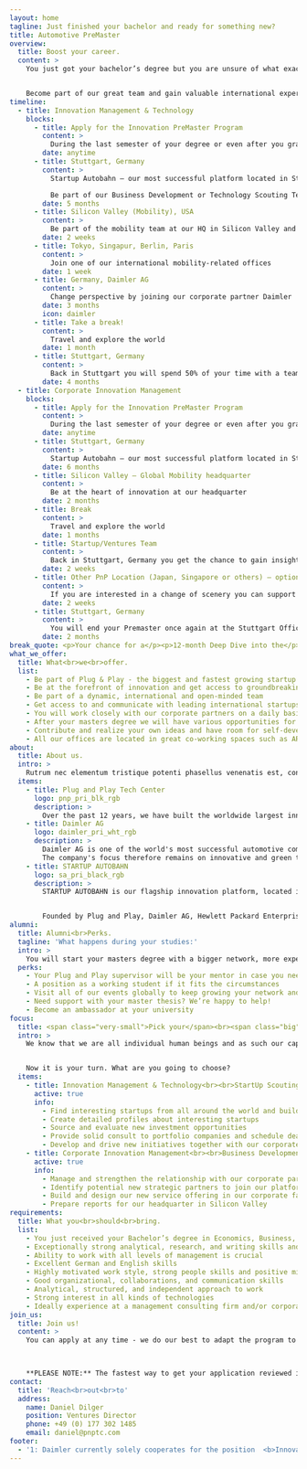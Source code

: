 ```yaml
---
layout: home
tagline: Just finished your bachelor and ready for something new?
title: Automotive PreMaster
overview:
  title: Boost your career.
  content: >
    You just got your bachelor’s degree but you are unsure of what exactly you would like to do next? We feel you! You probably want to have it all: See the world, improve your language skills, take the time to explore the best masters program for you, get hands-on insights by gaining relevant work experience and grow your network. If that sounds like you, you’re in the right place - thanks to our unique global innovation platform you can have it all!


    Become part of our great team and gain valuable international experiences! Apply for our PreMaster program and boost you career while having fun!
timeline:
  - title: Innovation Management & Technology
    blocks:
      - title: Apply for the Innovation PreMaster Program
        content: >
          During the last semester of your degree or even after you graduated
        date: anytime
      - title: Stuttgart, Germany
        content: >
          Startup Autobahn — our most successful platform located in Stuttgart, Germany.

          Be part of our Business Development or Technology Scouting Team
        date: 5 months
      - title: Silicon Valley (Mobility), USA
        content: >
          Be part of the mobility team at our HQ in Silicon Valley and see how it compares to Stuttgart
        date: 2 weeks
      - title: Tokyo, Singapur, Berlin, Paris
        content: >
          Join one of our international mobility-related offices
        date: 1 week
      - title: Germany, Daimler AG
        content: >
          Change perspective by joining our corporate partner Daimler
        date: 3 months
        icon: daimler
      - title: Take a break!
        content: >
          Travel and explore the world
        date: 1 month
      - title: Stuttgart, Germany
        content: >
          Back in Stuttgart you will spend 50% of your time with a team you have not worked with before to get even more insights
        date: 4 months
  - title: Corporate Innovation Management
    blocks:
      - title: Apply for the Innovation PreMaster Program
        content: >
          During the last semester of your degree or even after you graduated
        date: anytime
      - title: Stuttgart, Germany
        content: >
          Startup Autobahn — our most successful platform located in Stuttgart, Germany be part of our Corporate Innovation Management Team
        date: 6 months
      - title: Silicon Valley — Global Mobility headquarter
        content: >
          Be at the heart of innovation at our headquarter
        date: 2 months
      - title: Break
        content: >
          Travel and explore the world
        date: 1 months
      - title: Startup/Ventures Team
        content: >
          Back in Stuttgart, Germany you get the chance to gain insights into our Ventures Team by working hand in hand with them on technology scouting or support one of our 30+ program startups
        date: 2 weeks
      - title: Other PnP Location (Japan, Singapore or others) — optional
        content: >
          If you are interested in a change of scenery you can support our other PnP Locations which are located all over the world
        date: 2 weeks
      - title: Stuttgart, Germany
        content: >
          You will end your Premaster once again at the Stuttgart Office to bring together all the experiences of the past months
        date: 2 months
break_quote: <p>Your chance for a</p><p>12-month Deep Dive into the</p><p>biggest and fastest growing</p><p>automotive focused</p><p class="green">innovation platform</p><p>in Europe</p>
what_we_offer:
  title: What<br>we<br>offer.
  list:
    - Be part of Plug & Play - the biggest and fastest growing startup innovation platform globally with locations worldwide such as Silicon Valley, Paris, Amsterdam, Munich, Berlin, Singapore and Beijing.
    - Be at the forefront of innovation and get access to groundbreaking technologies
    - Be part of a dynamic, international and open-minded team
    - Get access to and communicate with leading international startups and investors
    - You will work closely with our corporate partners on a daily basis and grow your network
    - After your masters degree we will have various opportunities for your career development at our 20+ locations worldwide - we will keep growing in 2019
    - Contribute and realize your own ideas and have room for self-development
    - All our offices are located in great co-working spaces such as ARENA2036
about:
  title: About us.
  intro: >
    Rutrum nec elementum tristique potenti phasellus venenatis est, consectetur sagittis ut maecenas curae gravida. Dictumst duis proin taciti magnis velit arcu platea posuere dolor, faucibus purus viverra mus gravida eros eleifend turpis integer, sem sapien blandit semper mi suscipit pretium eu. Dolor magnis sociosqu lobortis augue odio accumsan, tempus aliquet amet magna porta fermentum, nisi ac vulputate massa ante.
  items:
    - title: Plug and Play Tech Center
      logo: pnp_pri_blk_rgb
      description: >
        Over the past 12 years, we have built the worldwide largest innovation platform, bringing together startups, corporations and investors. Our core objective is to boost technological advancement and innovation. We are now active in 22 locations globally, including U.S., China, Germany, Singapore, and Mexico. With over 6,000 startups and 126 corporate partners, it is the ultimate startup ecosystem in many industries. Since inception, we have raised over $6 billion in venture funding and made over 160 investments globally every year. Some of our success stories incl.: Dropbox, PayPal and SoundHound.
    - title: Daimler AG
      logo: daimler_pri_wht_rgb
      description: >
        Daimler AG is one of the world's most successful automotive companies. With its Mercedes-Benz Cars, Daimler Trucks, Mercedes-Benz Vans, Daimler Buses, and Daimler Financial Services divisions, the Group is one of the leading global suppliers of premium cars and is the world's largest manufacturer of commercial vehicles over six tons. Daimler Financial Services offers financing, leasing, fleet management, investments, credit card and insurance brokerage as well as innovative mobility services. The company founders, Gottlieb Daimler and Carl Benz, made history by inventing the automobile in 1886. As a pioneer of automotive engineering, Daimler sees shaping the future of mobility in a safe and sustainable way as both a motivation and obligation.
        The company's focus therefore remains on innovative and green technologies as well as on safe and superior vehicles that both captivate and inspire. Daimler continues to invest systematically in the development of efficient powertrains – from high-tech combustion engines and hybrid vehicles to all-electric powertrains with battery or fuel cell – with the goal of making locally emission-free driving possible in the long term. The company's efforts are also focused on the intelligent connectivity of its vehicles, autonomous driving and new mobility concepts. Daimler regards it as its aspiration and obligation to live up to its responsibility to society and the environment. Daimler sells its vehicles and services in nearly every country of the world and has production facilities in Europe, North and South America, Asia and Africa. In addition to Mercedes-Benz, the world's most valuable premium automotive brand (source: Interbrand study, 4 Oct. 2018), and Mercedes-AMG, Mercedes-Maybach and Mercedes me, its brand portfolio includes smart, EQ, Freightliner, Western Star, BharatBenz, FUSO, Setra and Thomas Built Buses as well as the brands of Daimler Financial Services: Mercedes-Benz Bank, Mercedes-Benz Financial Services and Daimler Truck Financial. The company is listed on the Frankfurt and Stuttgart stock exchanges (ticker symbol DAI). In 2018, the Group had a workforce of around 298,700 and sold 3.4 million vehicles. Group revenues amounted to €167.4 billion and Group EBIT to €11.1 billion.
    - title: STARTUP AUTOBAHN
      logo: sa_pri_black_rgb
      description: >
        STARTUP AUTOBAHN is our flagship innovation platform, located in Stuttgart. The platform is the largest in Europe and one of the latest programs of Plug and Play. STARTUP AUTOBAHN unites global young tech companies with the unrivalled tech expertise of Silicon Valley and the best of German engineering.


        Founded by Plug and Play, Daimler AG, Hewlett Packard Enterprise, ZF, Porsche, DPDHL, Webasto and BASF we - together with our 20+ corporate partners - accelerate startups which develop innovative solutions in the fields of Future Mobility and Smart Production.
alumni:
  title: Alumni<br>Perks.
  tagline: 'What happens during your studies:'
  intro: >
    You will start your masters degree with a bigger network, more experience, insights in different industries and a boost of motivation. And we will continue to be on your side! This is in for you as PreMaster Alumni:
  perks:
    - Your Plug and Play supervisor will be your mentor in case you need expert guidance
    - A position as a working student if it fits the circumstances
    - Visit all of our events globally to keep growing your network and meeting new friends
    - Need support with your master thesis? We’re happy to help!
    - Become an ambassador at your university
focus:
  title: <span class="very-small">Pick your</span><br><span class="big">focus.</span>
  intro: >
    We know that we are all individual human beings and as such our capabilities, our knowledge and our interests highly diverge from each other. Taking that into account we created two different programs which are united in the underlying idea and structure but separate each other regarding the business sector they focus on.


    Now it is your turn. What are you going to choose?
  items:
    - title: Innovation Management & Technology<br><br>StartUp Scouting
      active: true
      info:
        - Find interesting startups from all around the world and build relationships with them
        - Create detailed profiles about interesting startups
        - Source and evaluate new investment opportunities
        - Provide solid consult to portfolio companies and schedule deal review sessions
        - Develop and drive new initiatives together with our corporate partners
    - title: Corporate Innovation Management<br><br>Business Development
      active: true
      info:
        - Manage and strengthen the relationship with our corporate partners like Porsche, BASF, Deutsche Post DHL Group, Hewlett Packard Enterprise, Daimler, ...
        - Identify potential new strategic partners to join our platform
        - Build and design our new service offering in our corporate facing documents
        - Prepare reports for our headquarter in Silicon Valley
requirements:
  title: What you<br>should<br>bring.
  list:
    - You just received your Bachelor’s degree in Economics, Business, Engineering, Informatics or similar from a leading university and you would like to start a masters program within the next 18 months
    - Exceptionally strong analytical, research, and writing skills and an innate curiosity
    - Ability to work with all levels of management is crucial
    - Excellent German and English skills
    - Highly motivated work style, strong people skills and positive mindset
    - Good organizational, collaborations, and communication skills
    - Analytical, structured, and independent approach to work
    - Strong interest in all kinds of technologies
    - Ideally experience at a management consulting firm and/or corporate environment
join_us:
  title: Join us!
  content: >
    You can apply at any time - we do our best to adapt the program to your needs as long as the duration stays between **10 to 18 months**.   
    


    **PLEASE NOTE:** The fastest way to get your application reviewed is to apply via the link below. You might have read about this program on external job boards including Daimlers career site. Those applications will not be lost but if you want to reach us with out any detours, click below.
contact:
  title: 'Reach<br>out<br>to'
  address:
    name: Daniel Dilger
    position: Ventures Director
    phone: +49 (0) 177 302 1485
    email: daniel@pnptc.com
footer:
  - '1: Daimler currently solely cooperates for the position  <b>Innovation Management & Technology</b>.'
---
```

